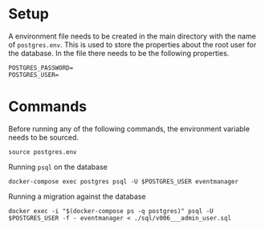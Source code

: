 
# Setup
A environment file needs to be created in the main directory with the name of `postgres.env`. This is used to store the properties about the root user for the database. In the file there needs to be the following properties.

    POSTGRES_PASSWORD=
    POSTGRES_USER=


# Commands
Before running any of the following commands, the environment variable needs to be sourced.

    source postgres.env

Running `psql` on the database

    docker-compose exec postgres psql -U $POSTGRES_USER eventmanager

Running a migration against the database

    docker exec -i "$(docker-compose ps -q postgres)" psql -U $POSTGRES_USER -f - eventmanager < ./sql/v006___admin_user.sql